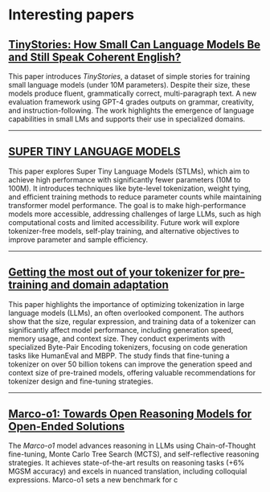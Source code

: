 # Interesting papers

## [TinyStories: How Small Can Language Models Be and Still Speak Coherent English?](https://arxiv.org/pdf/2305.07759)

This paper introduces *TinyStories*, a dataset of simple stories for training small language models (under 10M parameters). Despite their size, these models produce fluent, grammatically correct, multi-paragraph text. A new evaluation framework using GPT-4 grades outputs on grammar, creativity, and instruction-following. The work highlights the emergence of language capabilities in small LMs and supports their use in specialized domains.

---


## [SUPER TINY LANGUAGE MODELS](https://arxiv.org/pdf/2405.14159)

This paper explores Super Tiny Language Models (STLMs), which aim to achieve high performance with significantly fewer parameters (10M to 100M). It introduces techniques like byte-level tokenization, weight tying, and efficient training methods to reduce parameter counts while maintaining transformer model performance. The goal is to make high-performance models more accessible, addressing challenges of large LLMs, such as high computational costs and limited accessibility. Future work will explore tokenizer-free models, self-play training, and alternative objectives to improve parameter and sample efficiency.

---

## [Getting the most out of your tokenizer for pre-training and domain adaptation](https://arxiv.org/pdf/2402.01035v2)

This paper highlights the importance of optimizing tokenization in large language models (LLMs), an often overlooked component. The authors show that the size, regular expression, and training data of a tokenizer can significantly affect model performance, including generation speed, memory usage, and context size. They conduct experiments with specialized Byte-Pair Encoding tokenizers, focusing on code generation tasks like HumanEval and MBPP. The study finds that fine-tuning a tokenizer on over 50 billion tokens can improve the generation speed and context size of pre-trained models, offering valuable recommendations for tokenizer design and fine-tuning strategies.

---

## [Marco-o1: Towards Open Reasoning Models for Open-Ended Solutions](https://arxiv.org/pdf/2411.14405)

The *Marco-o1* model advances reasoning in LLMs using Chain-of-Thought fine-tuning, Monte Carlo Tree Search (MCTS), and self-reflective reasoning strategies. It achieves state-of-the-art results on reasoning tasks (+6% MGSM accuracy) and excels in nuanced translation, including colloquial expressions. Marco-o1 sets a new benchmark for c
